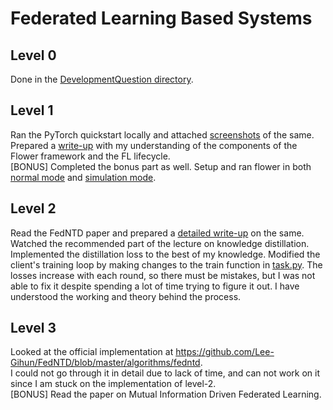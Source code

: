 # Federated Learning Based Systems

## Level 0
Done in the [DevelopmentQuestion directory](../DevelopmentQuestion).

## Level 1

Ran the PyTorch quickstart locally and attached [screenshots](Level1/screenshots) of the same. Prepared a [write-up](Level1/Flower%20Write-up.md) with my understanding of the components of the Flower framework and the FL lifecycle.  
[BONUS] Completed the bonus part as well. Setup and ran flower in both [normal mode](Level1/screenshots/2.png) and [simulation mode](Level1/screenshots/Bonus.png).

## Level 2

Read the FedNTD paper and prepared a [detailed write-up](Level2/FedNTD%20Write-up.md) on the same. Watched the recommended part of the lecture on knowledge distillation.  
Implemented the distillation loss to the best of my knowledge. Modified the client's training loop by making changes to the train function in [task.py](./Level2/dashlab/dashlab/task.py). The losses increase with each round, so there must be mistakes, but I was not able to fix it despite spending a lot of time trying to figure it out. I have understood the working and theory behind the process.

## Level 3
Looked at the official implementation at https://github.com/Lee-Gihun/FedNTD/blob/master/algorithms/fedntd.  
I could not go through it in detail due to lack of time, and can not work on it since I am stuck on the implementation of level-2.  
[BONUS] Read the paper on Mutual Information Driven Federated Learning.

